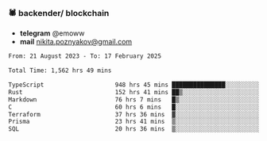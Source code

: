 ### 🕷 backender/ blockchain
- **telegram** @emoww
- **mail** nikita.poznyakov@gmail.com

<!--START_SECTION:waka-->

```txt
From: 21 August 2023 - To: 17 February 2025

Total Time: 1,562 hrs 49 mins

TypeScript                    948 hrs 45 mins ███████████████░░░░░░░░░░   60.50 %
Rust                          152 hrs 41 mins ██▒░░░░░░░░░░░░░░░░░░░░░░   09.74 %
Markdown                      76 hrs 7 mins   █▒░░░░░░░░░░░░░░░░░░░░░░░   04.85 %
C                             60 hrs 6 mins   █░░░░░░░░░░░░░░░░░░░░░░░░   03.83 %
Terraform                     37 hrs 36 mins  ▓░░░░░░░░░░░░░░░░░░░░░░░░   02.40 %
Prisma                        23 hrs 41 mins  ▒░░░░░░░░░░░░░░░░░░░░░░░░   01.51 %
SQL                           20 hrs 36 mins  ▒░░░░░░░░░░░░░░░░░░░░░░░░   01.31 %
```

<!--END_SECTION:waka-->




